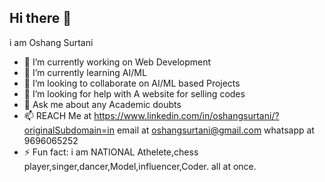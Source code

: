 ## Hi there 👋
i am Oshang Surtani

- 🔭 I’m currently working on Web Development
- 🌱 I’m currently learning AI/ML
- 👯 I’m looking to collaborate on AI/ML based Projects
- 🤔 I’m looking for help with A website for selling codes
- 💬 Ask me about any Academic doubts
- 📫 REACH Me at https://www.linkedin.com/in/oshangsurtani/?originalSubdomain=in
email at oshangsurtani@gmail.com
whatsapp at 9696065252
- ⚡ Fun fact: i am NATIONAL Athelete,chess player,singer,dancer,Model,influencer,Coder. all at once.

<!--
**Oshangsurtani/Oshangsurtani** is a ✨ _special_ ✨ repository because its `README.md` (this file) appears on your GitHub profile.

Here are some ideas to get you started:


